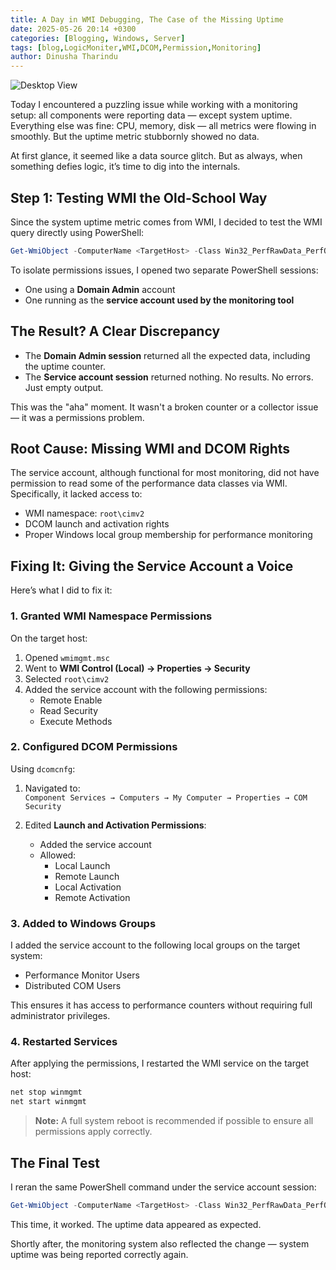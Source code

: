 ```yaml
---
title: A Day in WMI Debugging, The Case of the Missing Uptime
date: 2025-05-26 20:14 +0300
categories: [Blogging, Windows, Server]
tags: [blog,LogicMoniter,WMI,DCOM,Permission,Monitoring]
author: Dinusha Tharindu
---
```


![Desktop View](https://www.logicmonitor.com/wp-content/uploads/2022/10/ManageAlertsOverview-1024x639.png)


Today I encountered a puzzling issue while working with a monitoring setup: all components were reporting data — except system uptime. Everything else was fine: CPU, memory, disk — all metrics were flowing in smoothly. But the uptime metric stubbornly showed no data.

At first glance, it seemed like a data source glitch. But as always, when something defies logic, it’s time to dig into the internals.

## Step 1: Testing WMI the Old-School Way

Since the system uptime metric comes from WMI, I decided to test the WMI query directly using PowerShell:

```powershell
Get-WmiObject -ComputerName <TargetHost> -Class Win32_PerfRawData_PerfOS_System
```

To isolate permissions issues, I opened two separate PowerShell sessions:

- One using a **Domain Admin** account  
- One running as the **service account used by the monitoring tool**

## The Result? A Clear Discrepancy

- The **Domain Admin session** returned all the expected data, including the uptime counter.
- The **Service account session** returned nothing. No results. No errors. Just empty output.

This was the "aha" moment. It wasn't a broken counter or a collector issue — it was a permissions problem.

## Root Cause: Missing WMI and DCOM Rights

The service account, although functional for most monitoring, did not have permission to read some of the performance data classes via WMI. Specifically, it lacked access to:

- WMI namespace: `root\cimv2`
- DCOM launch and activation rights
- Proper Windows local group membership for performance monitoring

## Fixing It: Giving the Service Account a Voice

Here’s what I did to fix it:

### 1. Granted WMI Namespace Permissions

On the target host:

1. Opened `wmimgmt.msc`
2. Went to **WMI Control (Local) → Properties → Security**
3. Selected `root\cimv2`
4. Added the service account with the following permissions:
   - Remote Enable
   - Read Security
   - Execute Methods

### 2. Configured DCOM Permissions

Using `dcomcnfg`:

1. Navigated to:  
   `Component Services → Computers → My Computer → Properties → COM Security`

2. Edited **Launch and Activation Permissions**:
   - Added the service account
   - Allowed:
     - Local Launch
     - Remote Launch
     - Local Activation
     - Remote Activation

### 3. Added to Windows Groups

I added the service account to the following local groups on the target system:

- Performance Monitor Users  
- Distributed COM Users

This ensures it has access to performance counters without requiring full administrator privileges.

### 4. Restarted Services

After applying the permissions, I restarted the WMI service on the target host:

```cmd
net stop winmgmt
net start winmgmt
```

> **Note:** A full system reboot is recommended if possible to ensure all permissions apply correctly.

## The Final Test

I reran the same PowerShell command under the service account session:

```powershell
Get-WmiObject -ComputerName <TargetHost> -Class Win32_PerfRawData_PerfOS_System
```

This time, it worked. The uptime data appeared as expected.

Shortly after, the monitoring system also reflected the change — system uptime was being reported correctly again.
